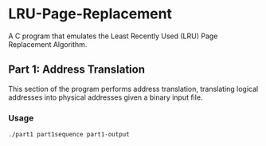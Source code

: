 # LRU-Page-Replacement

A C program that emulates the Least Recently Used (LRU) Page Replacement Algorithm.

## Part 1: Address Translation
This section of the program performs address translation, translating logical addresses into physical addresses given a binary input file.

### Usage
```bash
./part1 part1sequence part1-output
